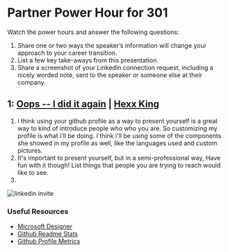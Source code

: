 # Partner Power Hour for 301

Watch the power hours and answer the following questions:

1. Share one or two ways the speaker’s information will change your approach to your career transition.
2. List a few key take-aways from this presentation.
3. Share a screenshot of your LinkedIn connection request, including a nicely worded note, sent to the speaker or someone else at their company.

## 1: [Oops -- I did it again](https://youtu.be/p2rffnhw9Ec) | [Hexx King](https://github.com/hexxking)

1. I think using your github profile as a way to present yourself is a great way to kind of introduce people who who you are. So customizing my profile is what i'll be doing. I think i'll be using some of the components she showed in my profile as well, like the languages used and custom pictures.
2. It's important to present yourself, but in a semi-professional way, Have fun with it though! List things that people you are trying to reach would like to see.
3. 
![linkedin invite](resources/Screenshot%202024-02-18%20at%202.45.21 PM.png)

### Useful Resources
- [Microsoft Designer](https://designer.microsoft.com/)
- [Github Readme Stats](https://github.com/anuraghazra/github-readme-stats)
- [Github Profile Metrics](https://github.com/lowlighter/metrics)
